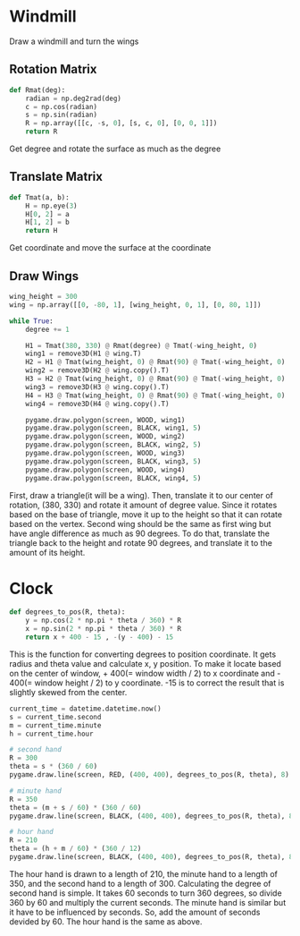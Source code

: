 # Windmill
Draw a windmill and turn the wings

## Rotation Matrix
```python
def Rmat(deg):
    radian = np.deg2rad(deg)
    c = np.cos(radian)
    s = np.sin(radian)
    R = np.array([[c, -s, 0], [s, c, 0], [0, 0, 1]])
    return R
```
Get degree and rotate the surface as much as the degree
## Translate Matrix
```python
def Tmat(a, b):
    H = np.eye(3)
    H[0, 2] = a
    H[1, 2] = b
    return H
```
Get coordinate and move the surface at the coordinate
## Draw Wings
```python
wing_height = 300
wing = np.array([[0, -80, 1], [wing_height, 0, 1], [0, 80, 1]])

while True:
    degree += 1

    H1 = Tmat(380, 330) @ Rmat(degree) @ Tmat(-wing_height, 0)
    wing1 = remove3D(H1 @ wing.T)
    H2 = H1 @ Tmat(wing_height, 0) @ Rmat(90) @ Tmat(-wing_height, 0)
    wing2 = remove3D(H2 @ wing.copy().T)
    H3 = H2 @ Tmat(wing_height, 0) @ Rmat(90) @ Tmat(-wing_height, 0)
    wing3 = remove3D(H3 @ wing.copy().T)
    H4 = H3 @ Tmat(wing_height, 0) @ Rmat(90) @ Tmat(-wing_height, 0)
    wing4 = remove3D(H4 @ wing.copy().T)

    pygame.draw.polygon(screen, WOOD, wing1)
    pygame.draw.polygon(screen, BLACK, wing1, 5)
    pygame.draw.polygon(screen, WOOD, wing2)
    pygame.draw.polygon(screen, BLACK, wing2, 5)
    pygame.draw.polygon(screen, WOOD, wing3)
    pygame.draw.polygon(screen, BLACK, wing3, 5)
    pygame.draw.polygon(screen, WOOD, wing4)
    pygame.draw.polygon(screen, BLACK, wing4, 5)
```
First, draw a triangle(it will be a wing). Then, translate it to our center of rotation, (380, 330) and rotate it amount of degree value. Since it rotates based on the base of triangle, move it up to the height so that it can rotate based on the vertex.
Second wing should be the same as first wing but have angle difference as much as 90 degrees. To do that, translate the triangle back to the height and rotate 90 degrees, and translate it to the amount of its height.

# Clock
```python
def degrees_to_pos(R, theta):
    y = np.cos(2 * np.pi * theta / 360) * R
    x = np.sin(2 * np.pi * theta / 360) * R
    return x + 400 - 15 , -(y - 400) - 15
```
This is the function for converting degrees to position coordinate. It gets radius and theta value and calculate x, y position.
To make it locate based on the center of window, + 400(= window width / 2) to x coordinate and - 400(= window height / 2) to y coordinate. -15 is to correct the result that is slightly skewed from the center.
```python
current_time = datetime.datetime.now()
s = current_time.second
m = current_time.minute
h = current_time.hour

# second hand
R = 300
theta = s * (360 / 60)
pygame.draw.line(screen, RED, (400, 400), degrees_to_pos(R, theta), 8)

# minute hand
R = 350
theta = (m + s / 60) * (360 / 60)
pygame.draw.line(screen, BLACK, (400, 400), degrees_to_pos(R, theta), 8)

# hour hand
R = 210
theta = (h + m / 60) * (360 / 12)
pygame.draw.line(screen, BLACK, (400, 400), degrees_to_pos(R, theta), 8)
```
The hour hand is drawn to a length of 210, the minute hand to a length of 350, and the second hand to a length of 300. Calculating the degree of second hand is simple. It takes 60 seconds to turn 360 degrees, so divide 360 by 60 and multiply the current seconds. The minute hand is similar but it have to be influenced by seconds. So, add the amount of seconds devided by 60. The hour hand is the same as above.
